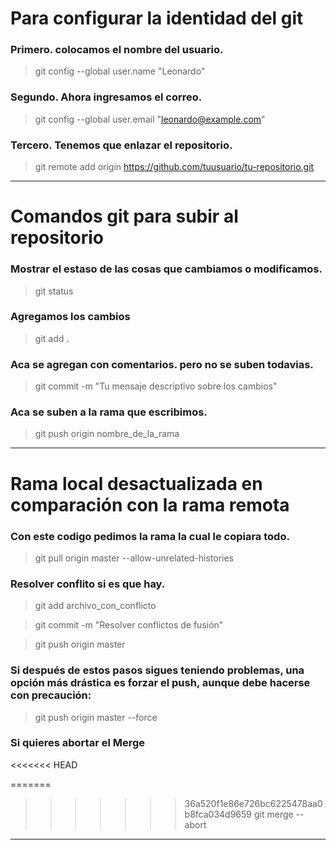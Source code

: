 # Para configurar la identidad del git

### Primero. colocamos el nombre del usuario.
>git config --global user.name "Leonardo"

### Segundo. Ahora ingresamos el correo.
>git config --global user.email "leonardo@example.com"

### Tercero. Tenemos que enlazar el repositorio.
>git remote add origin https://github.com/tuusuario/tu-repositorio.git
----------------------------------------------------------------------------------------
 # Comandos git para subir al repositorio

### Mostrar el estaso de las cosas que cambiamos o modificamos.
>git status
### Agregamos los cambios 
>git add .
### Aca se agregan con comentarios. pero no se suben todavias.
>git commit -m "Tu mensaje descriptivo sobre los cambios"
### Aca se suben a la rama que escribimos.
>git push origin nombre_de_la_rama

----------------------------------------------------------------------------------------
# Rama local desactualizada en comparación con la rama remota

### Con este codigo pedimos la rama la cual le copiara todo.
>git pull origin master --allow-unrelated-histories

### Resolver conflito si es que hay.
>git add archivo_con_conflicto

>git commit -m "Resolver conflictos de fusión"

>git push origin master

### Si después de estos pasos sigues teniendo problemas, una opción más drástica es forzar el push, aunque debe hacerse con precaución:

>git push origin master --force

### Si quieres abortar el Merge 
<<<<<<< HEAD

=======
>>>>>>> 36a520f1e86e726bc6225478aa0b8fca034d9659
> git merge --abort

----------------------------------------------------------------------------------------

